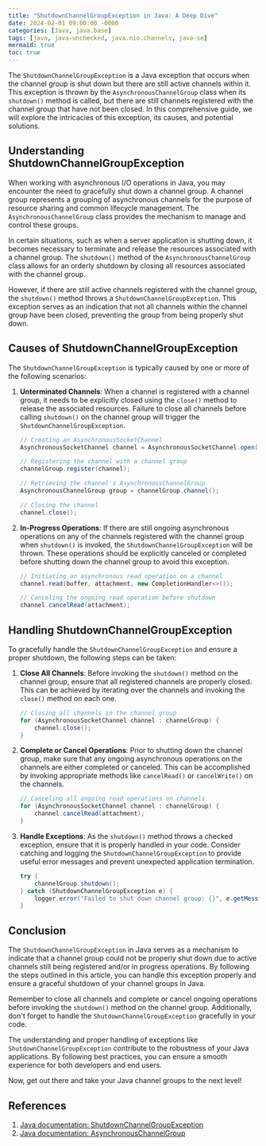 ```yaml
---
title: "ShutdownChannelGroupException in Java: A Deep Dive"
date: 2024-02-01 09:00:00 -0000
categories: [Java, java.base]
tags: [java, java-unchecked, java.nio.channels, java-se]
mermaid: true
toc: true
---
```



The `ShutdownChannelGroupException` is a Java exception that occurs when the channel group is shut down but there are still active channels within it. This exception is thrown by the `AsynchronousChannelGroup` class when its `shutdown()` method is called, but there are still channels registered with the channel group that have not been closed. In this comprehensive guide, we will explore the intricacies of this exception, its causes, and potential solutions.

## Understanding ShutdownChannelGroupException

When working with asynchronous I/O operations in Java, you may encounter the need to gracefully shut down a channel group. A channel group represents a grouping of asynchronous channels for the purpose of resource sharing and common lifecycle management. The `AsynchronousChannelGroup` class provides the mechanism to manage and control these groups.

In certain situations, such as when a server application is shutting down, it becomes necessary to terminate and release the resources associated with a channel group. The `shutdown()` method of the `AsynchronousChannelGroup` class allows for an orderly shutdown by closing all resources associated with the channel group.

However, if there are still active channels registered with the channel group, the `shutdown()` method throws a `ShutdownChannelGroupException`. This exception serves as an indication that not all channels within the channel group have been closed, preventing the group from being properly shut down.

## Causes of ShutdownChannelGroupException

The `ShutdownChannelGroupException` is typically caused by one or more of the following scenarios:

1. **Unterminated Channels**: When a channel is registered with a channel group, it needs to be explicitly closed using the `close()` method to release the associated resources. Failure to close all channels before calling `shutdown()` on the channel group will trigger the `ShutdownChannelGroupException`.

   ```java
   // Creating an AsynchronousSocketChannel
   AsynchronousSocketChannel channel = AsynchronousSocketChannel.open();

   // Registering the channel with a channel group
   channelGroup.register(channel);

   // Retrieving the channel's AsynchronousChannelGroup
   AsynchronousChannelGroup group = channelGroup.channel();

   // Closing the channel
   channel.close();
   ```

2. **In-Progress Operations**: If there are still ongoing asynchronous operations on any of the channels registered with the channel group when `shutdown()` is invoked, the `ShutdownChannelGroupException` will be thrown. These operations should be explicitly canceled or completed before shutting down the channel group to avoid this exception.

   ```java
   // Initiating an asynchronous read operation on a channel
   channel.read(buffer, attachment, new CompletionHandler<>());

   // Canceling the ongoing read operation before shutdown
   channel.cancelRead(attachment);
   ```

## Handling ShutdownChannelGroupException

To gracefully handle the `ShutdownChannelGroupException` and ensure a proper shutdown, the following steps can be taken:

1. **Close All Channels**: Before invoking the `shutdown()` method on the channel group, ensure that all registered channels are properly closed. This can be achieved by iterating over the channels and invoking the `close()` method on each one.

   ```java
   // Closing all channels in the channel group
   for (AsynchronousSocketChannel channel : channelGroup) {
       channel.close();
   }
   ```

2. **Complete or Cancel Operations**: Prior to shutting down the channel group, make sure that any ongoing asynchronous operations on the channels are either completed or canceled. This can be accomplished by invoking appropriate methods like `cancelRead()` or `cancelWrite()` on the channels.

   ```java
   // Canceling all ongoing read operations on channels
   for (AsynchronousSocketChannel channel : channelGroup) {
       channel.cancelRead(attachment);
   }
   ```

3. **Handle Exceptions**: As the `shutdown()` method throws a checked exception, ensure that it is properly handled in your code. Consider catching and logging the `ShutdownChannelGroupException` to provide useful error messages and prevent unexpected application termination.

   ```java
   try {
       channelGroup.shutdown();
   } catch (ShutdownChannelGroupException e) {
       logger.error("Failed to shut down channel group: {}", e.getMessage());
   }
   ```

## Conclusion

The `ShutdownChannelGroupException` in Java serves as a mechanism to indicate that a channel group could not be properly shut down due to active channels still being registered and/or in progress operations. By following the steps outlined in this article, you can handle this exception properly and ensure a graceful shutdown of your channel groups in Java.

Remember to close all channels and complete or cancel ongoing operations before invoking the `shutdown()` method on the channel group. Additionally, don't forget to handle the `ShutdownChannelGroupException` gracefully in your code.

The understanding and proper handling of exceptions like `ShutdownChannelGroupException` contribute to the robustness of your Java applications. By following best practices, you can ensure a smooth experience for both developers and end users.

Now, get out there and take your Java channel groups to the next level!

## References

1. [Java documentation: ShutdownChannelGroupException](https://docs.oracle.com/en/java/javase/11/docs/api/java.base/java/nio/channels/ShutdownChannelGroupException.html)
2. [Java documentation: AsynchronousChannelGroup](https://docs.oracle.com/en/java/javase/11/docs/api/java.base/java/nio/channels/AsynchronousChannelGroup.html)
